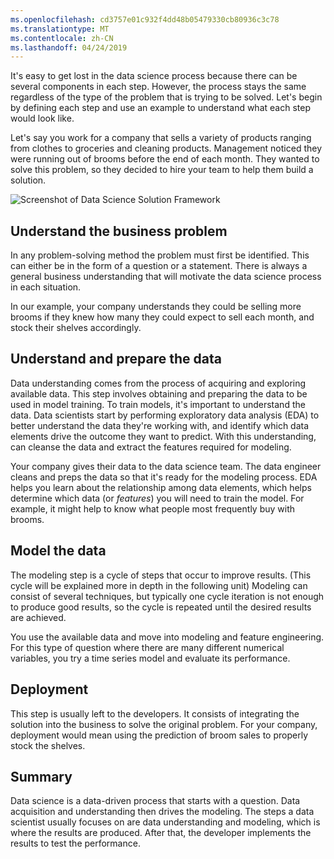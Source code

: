 ```yaml
---
ms.openlocfilehash: cd3757e01c932f4dd48b05479330cb80936c3c78
ms.translationtype: MT
ms.contentlocale: zh-CN
ms.lasthandoff: 04/24/2019
---
```

It's easy to get lost in the data science process because there can be several components in each step. However, the process stays the same regardless of the type of the problem that is trying to be solved. Let's begin by defining each step and use an example to understand what each step would look like.

Let's say you work for a company that sells a variety of products ranging from clothes to groceries and cleaning products. Management noticed they were running out of brooms before the end of each month. They wanted to solve this problem, so they decided to hire your team to help them build a solution.

![Screenshot of Data Science Solution Framework](../media/2-solution-framework.png)

## <a name="understand-the-business-problem"></a>Understand the business problem

In any problem-solving method the problem must first be identified. This can either be in the form of a question or a statement. There is always a general business understanding that will motivate the data science process in each situation.

In our example, your company understands they could be selling more brooms if they knew how many they could expect to sell each month, and stock their shelves accordingly.

## <a name="understand-and-prepare-the-data"></a>Understand and prepare the data

Data understanding comes from the process of acquiring and exploring available data. This step involves obtaining and preparing the data to be used in model training. To train models, it's important to understand the data. Data scientists start by performing exploratory data analysis (EDA) to better understand the data they're working with, and identify which data elements drive the outcome they want to predict. With this understanding, can cleanse the data and extract the features required for modeling.

Your company gives their data to the data science team. The data engineer cleans and preps the data so that it's ready for the modeling process. EDA helps you learn about the relationship among data elements, which helps determine which data (or *features*) you will need to train the model. For example, it might help to know what people most frequently buy with brooms.

## <a name="model-the-data"></a>Model the data

The modeling step is a cycle of steps that occur to improve results. (This cycle will be explained more in depth in the following unit) Modeling can consist of several techniques, but typically one cycle iteration is not enough to produce good results, so the cycle is repeated until the desired results are achieved.

You use the available data and move into modeling and feature engineering. For this type of question where there are many different numerical variables, you try a time series model and evaluate its performance.

## <a name="deployment"></a>Deployment

This step is usually left to the developers. It consists of integrating the solution into the business to solve the original problem. For your company, deployment would mean using the prediction of broom sales to properly stock the shelves.

## <a name="summary"></a>Summary

Data science is a data-driven process that starts with a question. Data acquisition and understanding then drives the modeling. The steps a data scientist usually focuses on are data understanding and modeling, which is where the results are produced. After that, the developer implements the results to test the performance.